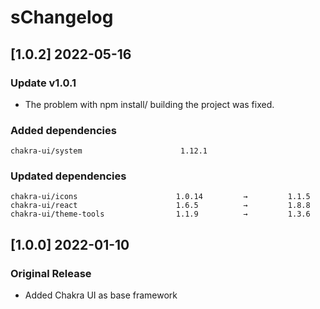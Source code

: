 # sChangelog

## [1.0.2] 2022-05-16

### Update v1.0.1

- The problem with npm install/ building the project was fixed.

### Added dependencies

```
chakra-ui/system                      1.12.1
```

### Updated dependencies

```
chakra-ui/icons                      1.0.14         →         1.1.5
chakra-ui/react                      1.6.5          →         1.8.8
chakra-ui/theme-tools                1.1.9          →         1.3.6
```
## [1.0.0] 2022-01-10

### Original Release

- Added Chakra UI as base framework